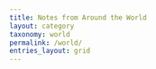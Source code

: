 ```yaml
---
title: Notes from Around the World
layout: category
taxonomy: world
permalink: /world/
entries_layout: grid
---
```

